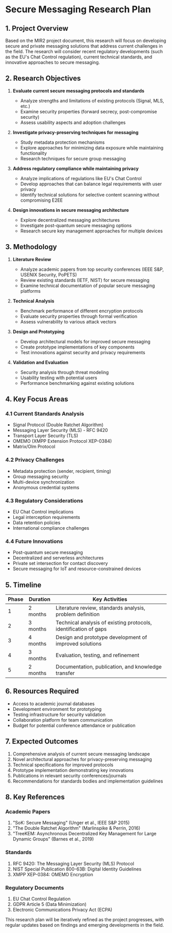 # Secure Messaging Research Plan

## 1. Project Overview

Based on the MIR2 project document, this research will focus on developing secure and private messaging solutions that address current challenges in the field. The research will consider recent regulatory developments (such as the EU's Chat Control regulation), current technical standards, and innovative approaches to secure messaging.

## 2. Research Objectives

1. **Evaluate current secure messaging protocols and standards**
   - Analyze strengths and limitations of existing protocols (Signal, MLS, etc.)
   - Examine security properties (forward secrecy, post-compromise security)
   - Assess usability aspects and adoption challenges

2. **Investigate privacy-preserving techniques for messaging**
   - Study metadata protection mechanisms
   - Explore approaches for minimizing data exposure while maintaining functionality
   - Research techniques for secure group messaging

3. **Address regulatory compliance while maintaining privacy**
   - Analyze implications of regulations like EU's Chat Control
   - Develop approaches that can balance legal requirements with user privacy
   - Identify technical solutions for selective content scanning without compromising E2EE

4. **Design innovations in secure messaging architecture**
   - Explore decentralized messaging architectures
   - Investigate post-quantum secure messaging options
   - Research secure key management approaches for multiple devices

## 3. Methodology

1. **Literature Review**
   - Analyze academic papers from top security conferences (IEEE S&P, USENIX Security, PoPETS)
   - Review existing standards (IETF, NIST) for secure messaging
   - Examine technical documentation of popular secure messaging platforms

2. **Technical Analysis**
   - Benchmark performance of different encryption protocols
   - Evaluate security properties through formal verification
   - Assess vulnerability to various attack vectors

3. **Design and Prototyping**
   - Develop architectural models for improved secure messaging
   - Create prototype implementations of key components
   - Test innovations against security and privacy requirements

4. **Validation and Evaluation**
   - Security analysis through threat modeling
   - Usability testing with potential users
   - Performance benchmarking against existing solutions

## 4. Key Focus Areas

### 4.1 Current Standards Analysis
- Signal Protocol (Double Ratchet Algorithm)
- Messaging Layer Security (MLS) - RFC 9420
- Transport Layer Security (TLS)
- OMEMO (XMPP Extension Protocol XEP-0384)
- Matrix/Olm Protocol

### 4.2 Privacy Challenges
- Metadata protection (sender, recipient, timing)
- Group messaging security
- Multi-device synchronization
- Anonymous credential systems

### 4.3 Regulatory Considerations
- EU Chat Control implications
- Legal interception requirements
- Data retention policies
- International compliance challenges

### 4.4 Future Innovations
- Post-quantum secure messaging
- Decentralized and serverless architectures
- Private set intersection for contact discovery
- Secure messaging for IoT and resource-constrained devices

## 5. Timeline

| Phase | Duration | Key Activities |
|-------|----------|---------------|
| 1     | 2 months | Literature review, standards analysis, problem definition |
| 2     | 3 months | Technical analysis of existing protocols, identification of gaps |
| 3     | 4 months | Design and prototype development of improved solutions |
| 4     | 3 months | Evaluation, testing, and refinement |
| 5     | 2 months | Documentation, publication, and knowledge transfer |

## 6. Resources Required

- Access to academic journal databases
- Development environment for prototyping
- Testing infrastructure for security validation
- Collaboration platform for team communication
- Budget for potential conference attendance or publication

## 7. Expected Outcomes

1. Comprehensive analysis of current secure messaging landscape
2. Novel architectural approaches for privacy-preserving messaging
3. Technical specifications for improved protocols
4. Prototype implementation demonstrating key innovations
5. Publications in relevant security conferences/journals
6. Recommendations for standards bodies and implementation guidelines

## 8. Key References

### Academic Papers
1. "SoK: Secure Messaging" (Unger et al., IEEE S&P 2015)
2. "The Double Ratchet Algorithm" (Marlinspike & Perrin, 2016)
3. "TreeKEM: Asynchronous Decentralized Key Management for Large Dynamic Groups" (Barnes et al., 2019)

### Standards
1. RFC 9420: The Messaging Layer Security (MLS) Protocol
2. NIST Special Publication 800-63B: Digital Identity Guidelines
3. XMPP XEP-0384: OMEMO Encryption

### Regulatory Documents
1. EU Chat Control Regulation
2. GDPR Article 5 (Data Minimization)
3. Electronic Communications Privacy Act (ECPA)

This research plan will be iteratively refined as the project progresses, with regular updates based on findings and emerging developments in the field.